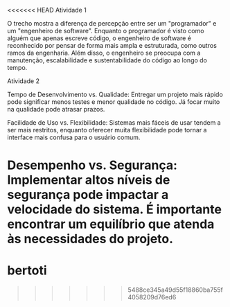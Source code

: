 <<<<<<< HEAD
Atividade 1

O trecho mostra a diferença de percepção entre ser um "programador" e um "engenheiro de software". Enquanto o programador é visto como alguém que apenas escreve código, o engenheiro de software é reconhecido por pensar de forma mais ampla e estruturada, como outros ramos da engenharia. Além disso, o engenheiro se preocupa com a manutenção, escalabilidade e sustentabilidade do código ao longo do tempo.

Atividade 2

Tempo de Desenvolvimento vs. Qualidade: Entregar um projeto mais rápido pode significar menos testes e menor qualidade no código. Já focar muito na qualidade pode atrasar prazos.


Facilidade de Uso vs. Flexibilidade: Sistemas mais fáceis de usar tendem a ser mais restritos, enquanto oferecer muita flexibilidade pode tornar a interface mais confusa para o usuário comum.


Desempenho vs. Segurança: Implementar altos níveis de segurança pode impactar a velocidade do sistema. É importante encontrar um equilíbrio que atenda às necessidades do projeto.
=======
# bertoti
>>>>>>> 5488ce345a49d55f18860ba755f4058209d76ed6
